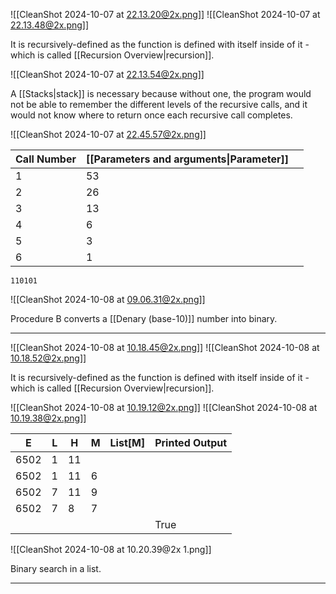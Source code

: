 ![[CleanShot 2024-10-07 at 22.13.20@2x.png]]
![[CleanShot 2024-10-07 at 22.13.48@2x.png]]

It is recursively-defined as the function is defined with itself inside of it - which is called [[Recursion Overview|recursion]].

![[CleanShot 2024-10-07 at 22.13.54@2x.png]]

A [[Stacks|stack]] is necessary because without one, the program would not be able to remember the different levels of the recursive calls, and it would not know where to return once each recursive call completes.

![[CleanShot 2024-10-07 at 22.45.57@2x.png]]

| Call Number | [[Parameters and arguments\|Parameter]] |     |
| ----------- | --------------------------------------- | --- |
| 1           | 53                                      |     |
| 2           | 26                                      |     |
| 3           | 13                                      |     |
| 4           | 6                                       |     |
| 5           | 3                                       |     |
| 6           | 1                                       |     |
`110101`

![[CleanShot 2024-10-08 at 09.06.31@2x.png]]

Procedure B converts a [[Denary (base-10)]] number into binary.

-----

![[CleanShot 2024-10-08 at 10.18.45@2x.png]]
![[CleanShot 2024-10-08 at 10.18.52@2x.png]]

It is recursively-defined as the function is defined with itself inside of it - which is called [[Recursion Overview|recursion]].

![[CleanShot 2024-10-08 at 10.19.12@2x.png]]
![[CleanShot 2024-10-08 at 10.19.38@2x.png]]

| E    | L   | H   | M   | List\[M] | Printed Output |
| ---- | --- | --- | --- | -------- | -------------- |
| 6502 | 1   | 11  |     |          |                |
| 6502 | 1   | 11  | 6   |          |                |
| 6502 | 7   | 11  | 9   |          |                |
| 6502 | 7   | 8   | 7   |          |                |
|      |     |     |     |          | True           |

![[CleanShot 2024-10-08 at 10.20.39@2x 1.png]]

Binary search in a list.

-----
